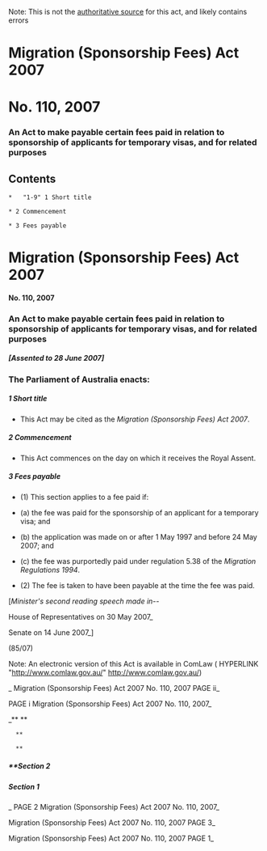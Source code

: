 Note: This is not the [authoritative source](https://www.comlaw.gov.au/Details/C2007A00110) for this act, and likely contains errors



# Migration (Sponsorship Fees) Act 2007

# No. 110, 2007

### An Act to make payable certain fees paid in relation to sponsorship of applicants for temporary visas, and for related purposes

## 
## Contents


    *   "1-9" 1	Short title	 

    * 2	Commencement	 

    * 3	Fees payable	 



# Migration (Sponsorship Fees) Act 2007

#### No. 110, 2007

### An Act to make payable certain fees paid in relation to sponsorship of applicants for temporary visas, and for related purposes

##### [Assented to 28 June 2007]

### The Parliament of Australia enacts: 

##### 1  Short title

  * This Act may be cited as the _Migration (Sponsorship Fees) Act 2007_.

##### 2  Commencement

  * This Act commences on the day on which it receives the Royal Assent.

##### 3  Fees payable

  * (1) This section applies to a fee paid if:

   * (a) the fee was paid for the sponsorship of an applicant for a temporary visa; and

   * (b) the application was made on or after 1 May 1997 and before 24 May 2007; and

   * (c) the fee was purportedly paid under regulation 5.38 of the _Migration Regulations 1994_.

  * (2) The fee is taken to have been payable at the time the fee was paid.

[_Minister's second reading speech made in--_

House of Representatives on 30 May 2007_

Senate on 14 June 2007_]

(85/07)

 Note: An electronic version of this Act is available in ComLaw ( HYPERLINK "http://www.comlaw.gov.au/" http://www.comlaw.gov.au/)

_  Migration (Sponsorship Fees) Act 2007         No. 110, 2007        PAGE ii_

 PAGE i         Migration (Sponsorship Fees) Act 2007         No. 110, 2007_

_**      **

      **

      **

##### **Section   2

      

      

      

##### Section   1

_ PAGE 2              Migration (Sponsorship Fees) Act 2007         No. 110, 2007_

  Migration (Sponsorship Fees) Act 2007         No. 110, 2007             PAGE 3_

  Migration (Sponsorship Fees) Act 2007         No. 110, 2007        PAGE 1_


